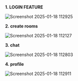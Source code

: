 <b> 1. LOGIN FEATURE  </b>

![Screenshot 2025-01-18 112925](https://github.com/user-attachments/assets/6d507054-4fb4-46b0-96f3-782da2d41acc)


<b> 2. create rooms </b>

![Screenshot 2025-01-18 112127](https://github.com/user-attachments/assets/776285a3-2854-4872-8681-c313d798a096)

<b> 3. chat </b>

![Screenshot 2025-01-18 112803](https://github.com/user-attachments/assets/d2fb25b5-2945-4543-8b9c-31fe878041d0)

<b> 4. profile </b>

![Screenshot 2025-01-18 112911](https://github.com/user-attachments/assets/1ad0f41a-86bc-4ad6-a3aa-6e6cf798ed30)
